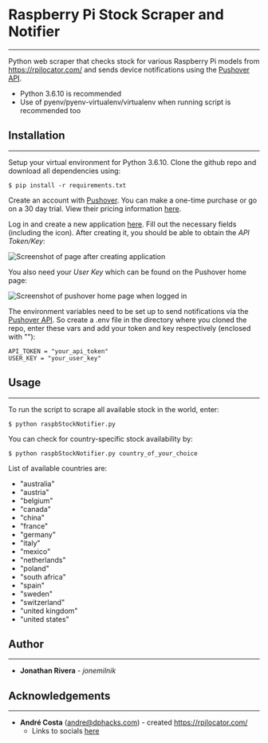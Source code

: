 # Raspberry Pi Stock Scraper and Notifier
---
Python web scraper that checks stock for various Raspberry Pi models from https://rpilocator.com/ and sends device notifications using the [Pushover API](https://pushover.net/api). 

- Python 3.6.10 is recommended
- Use of pyenv/pyenv-virtualenv/virtualenv when running script is recommended too

## Installation
---
Setup your virtual environment for Python 3.6.10. Clone the github repo and download all dependencies using:
```
$ pip install -r requirements.txt
```
Create an account with [Pushover](https://pushover.net). You can make a one-time purchase or go on a 30 day trial. View their pricing information [here](https://pushover.net/pricing). 

Log in and create a new application [here](https://pushover.net/apps/build). Fill out the necessary fields (including the icon). After creating it, you should be able to obtain the *API Token/Key*:

![Screenshot of page after creating application](https://i.imgur.com/kx2KoSj.png)

You also need your *User Key* which can be found on the Pushover home page:

![Screenshot of pushover home page when logged in](https://i.imgur.com/WHMtRe7.png)

The environment variables need to be set up to send notifications via the [Pushover API](https://pushover.net/api). So create a .env file in the directory where you cloned the repo, enter these vars and add your token and key respectively (enclosed with ""):
```
API_TOKEN = "your_api_token"
USER_KEY = "your_user_key"
```
## Usage
---
To run the script to scrape all available stock in the world, enter:
```
$ python raspbStockNotifier.py
```
You can check for country-specific stock availability by:
```
$ python raspbStockNotifier.py country_of_your_choice
```
List of available countries are:
- "australia"
- "austria"
- "belgium"
- "canada"
- "china"
- "france"
- "germany"
- "italy"
- "mexico"
- "netherlands"
- "poland"
- "south africa"
- "spain"
- "sweden"
- "switzerland"
- "united kingdom"
- "united states"

## Author
---
- **Jonathan Rivera** - *jonemilnik* 

## Acknowledgements
--- 
- **André Costa** (andre@dphacks.com) - created https://rpilocator.com/
    - Links to socials [here](https://rpilocator.com/about.cfm)

